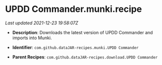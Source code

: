 # UPDD Commander.munki.recipe

_Last updated 2021-12-23 19:58:07Z_

- **Description**: Downloads the latest version of UPDD Commander and imports into Munki.

- **Identifier**: `com.github.dataJAR-recipes.munki.UPDD Commander`

- **Parent Recipes**: `com.github.dataJAR-recipes.download.UPDD Commander`